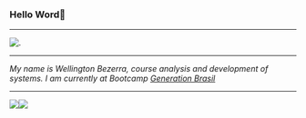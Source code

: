 ### Hello Word👋


<hr>

![.](https://onlineconvertfree.com/pt/complete/jpg-html/)

<hr>

   *My name is Wellington Bezerra, course analysis and development of systems. I am currently at Bootcamp [Generation Brasil](https://brazil.generation.org/)*






---
<div align="center">

  <div style="display: flex; align-items: flex-start;">
    <img src="https://github-readme-stats.vercel.app/api?username=wellingtonsb&theme=buefy"" />
    <img src="https://github-readme-stats.vercel.app/api/top-langs/?username=wellingtonsb&hide=html&layout=compact&theme=buefy"/>
    
  </div>
</div>
